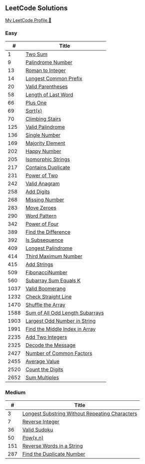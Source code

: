 ## LeetCode Solutions

[My LeetCode Profile 🔗](https://leetcode.com/ecegokdemir/)

 ### Easy

| # |  Title  | 
|---|  -----  | 
| 1 | [Two Sum](/Easy/1-TwoSum/) |
| 9 | [Palindrome Number](/Easy/9-PalindromeNumber/)| 
| 13 | [Roman to Integer](/Easy/13-RomanToInteger/)| 
| 14 | [Longest Common Prefix](/Easy/14-LongestCommonPrefix/)| 
| 20 | [Valid Parentheses](/Easy/20-ValidParentheses/)| 
| 58 | [Length of Last Word](/Easy/58-LengthofLastWord/)| 
| 66 | [Plus One](/Easy/66-PlusOne/)| 
| 69 | [Sqrt(x)](/Easy/69-Sqrt/)| 
| 70 | [Climbing Stairs](/Easy/70-ClimbingStairs/)|
| 125 | [Valid Palindrome](/Easy/125-ValidPalindrome/)| 
| 136 | [Single Number](/Easy/136-SingleNumber/)|
| 169 | [Majority Element](/Easy/169-MajorityElement/)|
| 202 | [Happy Number](/Easy/202-HappyNumber/)|
| 205 | [Isomorphic Strings](/Easy/205-IsomorphicStrings/)|
| 217 | [Contains Duplicate](/Easy/217-ContainsDuplicate/)| 
| 231 | [Power of Two](/Easy/231-PowerofTwo/)| 
| 242 | [Valid Anagram](/Easy/242-ValidAnagram/)| 
| 258 | [Add Digits](/Easy/258-AddDigits/)| 
| 268 | [Missing Number](/Easy/268-MissingNumber/)|
| 283 | [Move Zeroes](/Easy/283-MoveZeroes/)| 
| 290 | [Word Pattern](/Easy/290-WordPattern/)| 
| 342 | [Power of Four](/Easy/342-PowerofFour/)| 
| 389 | [Find the Difference](/Easy/389-FindtheDifference/)| 
| 392 | [Is Subsequence](/Easy/392-IsSubsequence/)| 
| 409 | [Longest Palindrome](/Easy/409-LongestPalindrome/)| 
| 414 | [Third Maximum Number](/Easy/414-ThirdMaximumNumber/)| 
| 415 | [Add Strings](/Easy/415-AddStrings/)| 
| 509 | [FibonacciNumber](/Easy/509-FibonacciNumber/)| 
| 560 | [Subarray Sum Equals K](/Easy/560-SubarraySumEqualsK/)| 
| 1037 | [Valid Boomerang](/Easy/1037-ValidBoomerang/)|
| 1232 | [Check Straight Line](/Easy/1232-CheckStraightLine/)|
| 1470 | [Shuffle the Array](/Easy/1470-ShuffletheArray/)| 
| 1588 | [Sum of All Odd Length Subarrays](/Easy/1588-SumofAllOddLengthSubarrays/)| 
| 1903 | [Largest Odd Number in String](/Easy/1903-LargestOddNumberinString/)| 
| 1991 | [Find the Middle Index in Array](/Easy/1991-FindtheMiddleIndexinArray/)| 
| 2235 | [Add Two Integers](/Easy/2235-AddTwoIntegers/)| 
| 2325 | [Decode the Message](/Easy/2325-DecodetheMessage/)| 
| 2427 | [Number of Common Factors](/Easy/2427-NumberofCommonFactors/)| 
| 2455 | [Average Value](/Easy/2455-AverageValue/)| 
| 2520 | [Count the Digits](/Easy/2520-CounttheDigits/)| 
| 2652 | [Sum Multiples](/Easy/2652-SumMultiples/)| 



 ### Medium

| # |  Title  | 
|---|  -----  | 
| 3 | [Longest Substring Without Repeating Characters](/Medium/3-LongestSubstring/)|
| 7 | [ Reverse Integer ](/Medium/7-ReverseInteger/)|
| 36 | [Valid Sudoku](/Medium/36-ValidSudoku/)|
| 50 | [Pow(x,n) ](/Medium/50-Pow/)|
| 151 | [Reverse Words in a String ](/Medium/151-ReverseWordsinaString/)|
| 287 | [Find the Duplicate Number](/Medium/287-FindtheDuplicateNumber/)|


<!-- ### Hard

| # |  Title  |   
|---|  -----  |  -->




